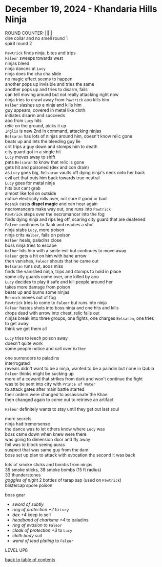 # December 19, 2024 - Khandaria Hills Ninja

ROUND COUNTER: |||||-  
dire collar and no smell round 1  
spirit round 2 

`Pawtrick` finds ninja, bites and trips  
`Faleor` sweeps towards west  
ninjas bleed  
ninja dances at `Lucy`  
ninja does the cha cha slide  
no magic effect seems to happen  
another pops up invisible and tries the same  
another pops up and tries to disarm, fails  
can tell moving around but not really attacking right now  
ninja tries to crawl away from `Pawtrick` aoo kills him  
`Halber` slashes up a ninja and kills him  
guy appears, covered in metal like cloth  
initiates disarm and succeeds  
aoo from `Lucy` hits  
relic on the ground, picks it up  
`Inglis` is new 2nd in command, attacking ninjas  
`Belsaran` has lots of ninjas around him, doesn't know relic gone  
beats up and lets the bleeding guy lie  
crit trips a guy down and stomps him to death   
city guard got in a single hit  
`Lucy` moves away to shift  
pats `Belsaran` to know that relic is gone  
gets hit and poisoned (dex and con drain)  
as `Lucy` goes big, `Belsaran` vaults off dying ninja's neck onto her back  
evil act that puts him back towards true neutral  
`Lucy` goes for metal ninja  
hits but cant grab  
almost like foil on outside  
notice electricity rolls over, not sure if good or bad  
`Rosnik` casts **dispel magic** and can hear again  
necromancers make way out, one runs into `Pawtrick`  
`Pawtrick` steps over the necromancer into the fog  
finds dying ninja and rips leg off, scaring city guard that are deafened  
`Faleor` continues to flank and readies a shot  
ninja stabs `Lucy`, more poison  
ninja crits `Halber`, fails on poison  
`Halber` heals, paladins close  
boss ninja tries to escape  
`Halber` hits him with a smite evil but continues to move away  
`Faleor` gets a hit on him with bane arrow  
then vanishes, `Faleor` shouts that he came out  
`Belsaran` runs out, aoos miss  
finds the vanished ninja, trips and stomps to hold in place  
some city guards come over, one killed by aoo  
`Lucy` decides to play it safe and kill people around her  
takes more damage from poison  
beats up and burns some ninjas  
`Rosnick` moves out of fog  
`Pawtrick` tries to come to `Faleor` but runs into ninja  
`Faleor` hastes shots into boss ninja and one hits and kills  
drops dead with arrow into chest, relic falls out  
ninjas break into three groups, one fights, one charges `Belsaran`, one tries to get away  
think we get them all  

`Lucy` tries to leech poison away  
doesn't quite work  
some people notice and call over `Halber`  

one surrenders to paladins   
interrogated  
reveals didn't want to be a ninja, wanted to be a paladin but none in Qubla  
`Faleor` thinks might be sucking up  
more of a coward that strikes from dark and won't continue the fight  
was to be sent into city with `Prince of Water`  
to attack gates after main battle started  
their orders were changed to assassinate the Khan  
then changed again to come out to retrieve an artifact  

`Faleor` definitely wants to stay until they get out last soul  

more secrets  
ninja had tremorsense  
the dance was to let others know where `Lucy` was  
boss came down when knew were there  
was going to dimension door and fly away  
foil was to block seeing auras  
suspect that was same guy from the dam  
boss set up plan to attack with evocation the second it was back  

lots of smoke sticks and bombs from ninjas  
35 smoke sticks, 38 smoke bombs (15 ft radius)  
33 thunderstones  
_goggles of night_
2 bottles of tarap sap (used on `Pawtrick`)  
blistercap spore poison

boss gear
- _sword of subtly_ 
- _ring of protection +2_ to `Lucy`
- _dex +4_ keep to sell  
- _headband of charisma +4_ to paladins
- _ring of evasion_ to `Faleor`
- _cloak of protection +3_ to `Lucy`
- _cloth body suit_
- _wand of lead plating_ to `Faleor`


LEVEL UPß


[back to table of contents](/sessions/README.md)
